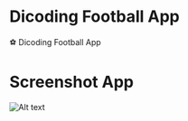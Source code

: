 # Dicoding Football App

:soccer: Dicoding Football App

# Screenshot App

![Alt text](https://raw.githubusercontent.com/haerulmuttaqin/dicoding-football-app/master/screenshot-football-app.png "App Screenshot")

